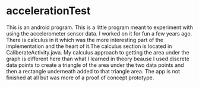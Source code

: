 # accelerationTest
This is an android program. This is a little program meant to experiment with using the accelerometer sensor data.
I worked on it for fun a few years ago. There is calculus in it which was the more interesting part of the implementation and the heart of it.The calculus section is located in CaliberateActivity.java. My calculus approach to getting the area under the graph is different here than what I learned in theory beause I used discrete data points to create a triangle of the area under the two data points and then a rectangle underneath added to that triangle area. 
The app is not finished at all but was more of a proof of concept prototype.

